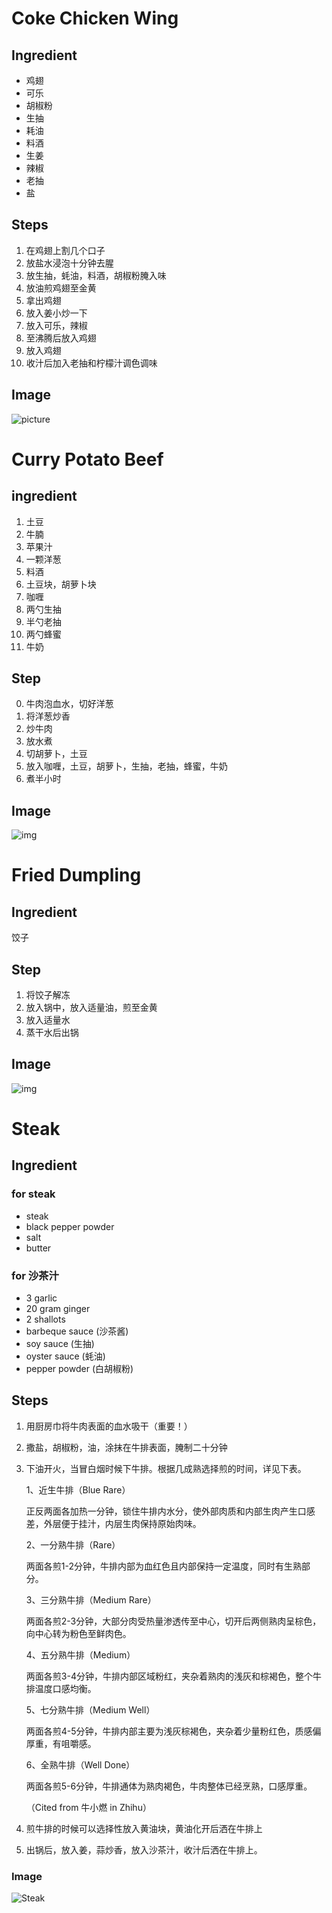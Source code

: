 # Coke Chicken Wing 

## Ingredient
- 鸡翅
- 可乐
- 胡椒粉
- 生抽
- 耗油
- 料酒
- 生姜
- 辣椒
- 老抽
- 盐

## Steps

1. 在鸡翅上割几个口子
2. 放盐水浸泡十分钟去腥
3. 放生抽，蚝油，料酒，胡椒粉腌入味
4. 放油煎鸡翅至金黄
5. 拿出鸡翅
6. 放入姜小炒一下
7. 放入可乐，辣椒
8. 至沸腾后放入鸡翅
9. 放入鸡翅
10. 收汁后加入老抽和柠檬汁调色调味

## Image
![picture](img/Coke_Chicken_Wing.jpg)


# Curry Potato Beef

## ingredient

1. 土豆
2. 牛腩
3. 苹果汁
4. 一颗洋葱
5. 料酒
6. 土豆块，胡萝卜块
7. 咖喱
8. 两勺生抽
9. 半勺老抽
10. 两勺蜂蜜
11. 牛奶 

## Step
0. 牛肉泡血水，切好洋葱
1. 将洋葱炒香
2. 炒牛肉
3. 放水煮
4. 切胡萝卜，土豆
5. 放入咖喱，土豆，胡萝卜，生抽，老抽，蜂蜜，牛奶
6. 煮半小时

## Image

![img](img/Curry_Beef.jpg)


# Fried Dumpling

## Ingredient
饺子

## Step
1. 将饺子解冻
2. 放入锅中，放入适量油，煎至金黄
3. 放入适量水
4. 蒸干水后出锅

## Image
![img](img/Dumpling.jpg)

# Steak

## Ingredient

### for steak
- steak
- black pepper powder
- salt
- butter

### for 沙茶汁
- 3 garlic
- 20 gram ginger
- 2 shallots
- barbeque sauce (沙茶酱)
- soy sauce (生抽)
- oyster sauce (蚝油)
- pepper powder (白胡椒粉)

## Steps
1. 用厨房巾将牛肉表面的血水吸干（重要！）
2. 撒盐，胡椒粉，油，涂抹在牛排表面，腌制二十分钟
3. 下油开火，当冒白烟时候下牛排。根据几成熟选择煎的时间，详见下表。

    1、近生牛排（Blue Rare）

    正反两面各加热一分钟，锁住牛排内水分，使外部肉质和内部生肉产生口感差，外层便于挂汁，内层生肉保持原始肉味。

    2、一分熟牛排（Rare）

    两面各煎1-2分钟，牛排内部为血红色且内部保持一定温度，同时有生熟部分。

    3、三分熟牛排（Medium Rare）

    两面各煎2-3分钟，大部分肉受热量渗透传至中心，切开后两侧熟肉呈棕色，向中心转为粉色至鲜肉色。

    4、五分熟牛排（Medium）

    两面各煎3-4分钟，牛排内部区域粉红，夹杂着熟肉的浅灰和棕褐色，整个牛排温度口感均衡。

    5、七分熟牛排（Medium Well）

    两面各煎4-5分钟，牛排内部主要为浅灰棕褐色，夹杂着少量粉红色，质感偏厚重，有咀嚼感。

    6、全熟牛排（Well Done）

    两面各煎5-6分钟，牛排通体为熟肉褐色，牛肉整体已经烹熟，口感厚重。

    （Cited from 牛小燃 in Zhihu）

4. 煎牛排的时候可以选择性放入黄油块，黄油化开后洒在牛排上

5. 出锅后，放入姜，蒜炒香，放入沙茶汁，收汁后洒在牛排上。

### Image

![Steak](img/Steak.jpg "Steak")